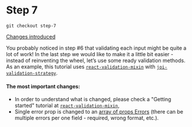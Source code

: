 # Step 7

```
git checkout step-7
```

[Changes introduced](https://github.com/szymonmichalak/react-forms-path/compare/step-6...step-7)

You probably noticed in step #6 that validating each input might be quite a lot of work! In the last step we would like to make it a little bit easier - instead of reinventing the wheel, let’s use some ready validation methods. As an example, this tutorial uses [`react-validation-mixin`](https://github.com/jurassix/react-validation-mixin) with [`joi-validation-strategy`](https://github.com/jurassix/joi-validation-strategy).

#### The most important changes:

- In order to understand what is changed, please check a "Getting started" tutorial at [`react-validation-mixin`](https://jurassix.gitbooks.io/docs-react-validation-mixin/content/overview/getting-started.html),
- Single error prop is changed to an [array of props Errors](https://github.com/szymonmichalak/react-forms-path/blob/step-7/src/components/Input.js#L16) (there can be multiple errors per one field - required, wrong format, etc.).
